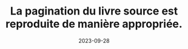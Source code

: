 ---
N: 
Rubrique: 
title: La pagination du livre source est reproduite de manière appropriée. 
detail:  
abstract: 
categories: [" navigation"]
agrege: O0000-E082
opquast: '0000'
indiceebook: '82'
description: "Règle n° 082"
before: "081"
weight: "082"
after: "083"
actif: '1'
layout: rules
date: 2023-09-28
tags: ["", ""]
objectif: ["", ""]
Meo: [""]
Controle: [""
]
Source: ["SNE"]
Referentiel: [""]
Steps: ["", ""]
---